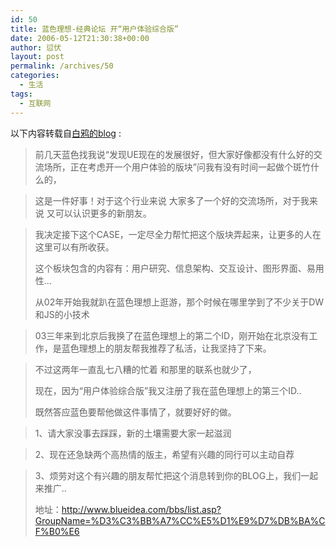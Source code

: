 ```yaml
---
id: 50
title: 蓝色理想-经典论坛 开“用户体验综合版”
date: 2006-05-12T21:30:38+00:00
author: 愆伏
layout: post
permalink: /archives/50
categories:
  - 生活
tags:
  - 互联网
---
```

以下内容转载自[白鸦的blog](http://www.uicom.net "白鸦的blog ") :

> 前几天蓝色找我说“发现UE现在的发展很好，但大家好像都没有什么好的交流场所，正在考虑开一个用户体验的版块”问我有没有时间一起做个斑竹什么的，
  
> 这是一件好事！对于这个行业来说 大家多了一个好的交流场所，对于我来说 又可以认识更多的新朋友。
  
> 我决定接下这个CASE，一定尽全力帮忙把这个版块弄起来，让更多的人在这里可以有所收获。
> 
> 这个板块包含的内容有：用户研究、信息架构、交互设计、图形界面、易用性&#8230;
> 
> 从02年开始我就趴在蓝色理想上逛游，那个时候在哪里学到了不少关于DW和JS的小技术
  
> 03三年来到北京后我换了在蓝色理想上的第二个ID，刚开始在北京没有工作，是蓝色理想上的朋友帮我推荐了私活，让我坚持了下来。
  
> 不过这两年一直乱七八糟的忙着 和那里的联系也就少了，
> 
> 现在，因为“用户体验综合版”我又注册了我在蓝色理想上的第三个ID..
> 
> 既然答应蓝色要帮他做这件事情了，就要好好的做。
  
> 1、请大家没事去踩踩，新的土壤需要大家一起滋润
  
> 2、现在还急缺两个高热情的版主，希望有兴趣的同行可以主动自荐
  
> 3、烦劳对这个有兴趣的朋友帮忙把这个消息转到你的BLOG上，我们一起来推广..
> 
> 地址：<a href="http://www.blueidea.com/bbs/list.asp?GroupName=%D3%C3%BB%A7%CC%E5%D1%E9%D7%DB%BA%CF%B0%E6" target="_blank">http://www.blueidea.com/bbs/list.asp?GroupName=%D3%C3%BB%A7%CC%E5%D1%E9%D7%DB%BA%CF%B0%E6</a>